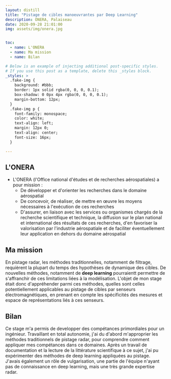 ```yaml
---
layout: distill
title: "Pistage de cibles manoeuvrantes par Deep Learning"
description: ONERA, Palaiseau
date: 2020-09-28 21:01:00
img: assets/img/onera.jpg


toc:
  - name: L'ONERA
  - name: Ma mission
  - name: Bilan

# Below is an example of injecting additional post-specific styles.
# If you use this post as a template, delete this _styles block.
_styles: >
  .fake-img {
    background: #bbb;
    border: 1px solid rgba(0, 0, 0, 0.1);
    box-shadow: 0 0px 4px rgba(0, 0, 0, 0.1);
    margin-bottom: 12px;
  }
  .fake-img p {
    font-family: monospace;
    color: white;
    text-align: left;
    margin: 12px 0;
    text-align: center;
    font-size: 16px;
  }

---
```


## L'ONERA

- L'ONERA (l'Office national d'études et de recherches aérospatiales) a pour mission :
  - De développer et d'orienter les recherches dans le domaine aérospatial
  - De concevoir, de réaliser, de mettre en œuvre les moyens nécessaires à l'exécution de ces recherches
  - D'assurer, en liaison avec les services ou organismes chargés de la recherche scientifique et technique, la diffusion sur le plan national et international des résultats de ces recherches, d'en favoriser la valorisation par l'industrie aérospatiale et de faciliter éventuellement leur application en dehors du domaine aérospatial

## Ma mission

En pistage radar, les méthodes traditionnelles, notamment de filtrage, requièrent la plupart du temps des hypothèses de dynamique des cibles. De nouvelles méthodes, notamment de **deep learning** pourraientt permettre de s'affranchir de ces limitations liées à la modélisation.
L'objet de mon stage était donc d'appréhender parmi ces méthodes, quelles sont celles potentiellement applicables au pistage de cibles par senseurs électromagnétiques, en prenant en compte les spécificités des mesures et espace de représentations liés à ces senseurs.


## Bilan

Ce stage m'a permis de developper des compétances primordiales pour un ingénieur. Travaillant en total autonomie, j'ai du d'abord m'approprier les méthodes traditionnels de pistage radar, pour comprendre comment appliquer mes compétances dans ce domaines. Après un travail de documentation et la lecture de la littérature scientifique à ce sujet, j'ai pu expérimenter des méthodes de deep learning appliquées au pistage.
J'avais également un rôle de vulgarisation, une partie de l'équipe n'ayant pas de connaissance en deep learning, mais une très grande expertise radar.


<br/><br/>
<br/><br/>
<br/><br/>